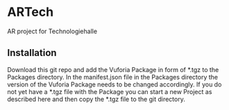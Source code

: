 # ARTech
AR project for Technologiehalle

## Installation
Download this git repo and add the Vuforia Package in form of *.tgz to the Packages directory. In the manifest.json file in the Packages directory the version of the Vuforia Package needs to be changed accordingly.
If you do not yet have a *.tgz file with the Package you can start a new Project as described here and then copy the *.tgz file to the git directory.


